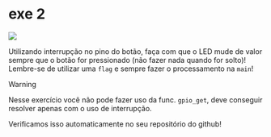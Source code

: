 # exe 2

![](func.gif)

Utilizando interrupção no pino do botão, faça com que o LED mude de valor sempre que o botão for pressionado (não fazer nada quando for solto)! Lembre-se de utilizar uma `flag` e sempre fazer o processamento na `main`! 

> [!WARNING]
> Nesse exercício você não pode fazer uso da func. `gpio_get`, deve conseguir resolver apenas com o uso de interrupção.
>
> Verificamos isso automaticamente no seu repositório do github!